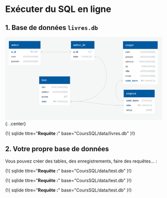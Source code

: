 # Exécuter du SQL en ligne

## 1.  Base de données ```livres.db```

![image](data/ERD_livres.png){: .center}

{!{ sqlide titre="**Requête :**"  base="CoursSQL/data/livres.db" }!}

## 2. Votre propre base de données

Vous pouvez créer des tables, des enregistrements, faire des requêtes... :

{!{ sqlide titre="**Requête :**"  base="CoursSQL/data/test.db" }!}

{!{ sqlide titre="**Requête :**"  base="CoursSQL/data/test.db" }!}


{!{ sqlide titre="**Requête :**"  base="CoursSQL/data/test.db" }!}
